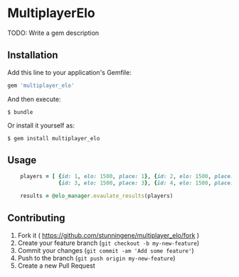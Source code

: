# MultiplayerElo

TODO: Write a gem description

## Installation

Add this line to your application's Gemfile:

```ruby
gem 'multiplayer_elo'
```

And then execute:

    $ bundle

Or install it yourself as:

    $ gem install multiplayer_elo

## Usage


```ruby
    players = [ {id: 1, elo: 1500, place: 1}, {id: 2, elo: 1500, place: 2}, 
                {id: 3, elo: 1500, place: 3}, {id: 4, elo: 1500, place: 4} ]

    results = @elo_manager.evaulate_results(players)
```

## Contributing

1. Fork it ( https://github.com/stunningene/multiplayer_elo/fork )
2. Create your feature branch (`git checkout -b my-new-feature`)
3. Commit your changes (`git commit -am 'Add some feature'`)
4. Push to the branch (`git push origin my-new-feature`)
5. Create a new Pull Request

